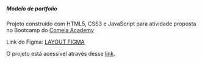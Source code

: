 ##### Modelo de portfolio 


Projeto construído com HTML5, CSS3 e JavaScript para atividade proposta no Bootcamp do [Comeia Academy](https://academy.comeialabs.com.br/)

Link do Figma: [LAYOUT FIGMA](https://www.figma.com/file/Drb9ASRrikyKqyJVKooAn3/Prot%C3%B3tipo-Personal-Website?node-id=0%3A1&t=VxUrzXSnhLYkLlUW-0)

O projeto está acessível através desse [link](https://forlucashenrique.github.io/prototipo-de-portfolio/).